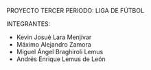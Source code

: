 PROYECTO TERCER PERIODO: LIGA DE FÚTBOL

INTEGRANTES:
- Kevin Josué Lara Menjívar
- Máximo Alejandro Zamora
- Miguel Ángel Braghiroli Lemus
- Andrés Enrique Lemus de León
